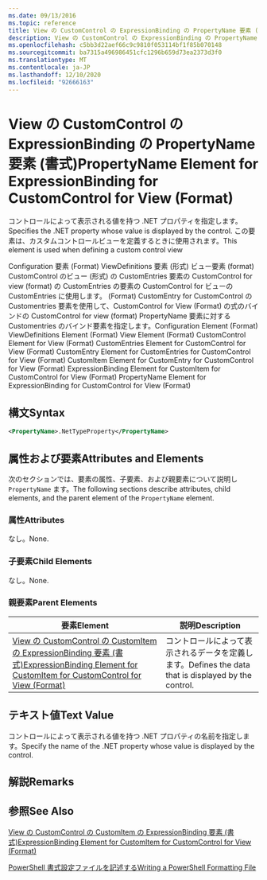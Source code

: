 ```yaml
---
ms.date: 09/13/2016
ms.topic: reference
title: View の CustomControl の ExpressionBinding の PropertyName 要素 (書式)
description: View の CustomControl の ExpressionBinding の PropertyName 要素 (書式)
ms.openlocfilehash: c5bb3d22aef66c9c9810f053114bf1f85b070148
ms.sourcegitcommit: ba7315a496986451cfc1296b659d73ea2373d3f0
ms.translationtype: MT
ms.contentlocale: ja-JP
ms.lasthandoff: 12/10/2020
ms.locfileid: "92666163"
---
```

# <a name="propertyname-element-for-expressionbinding-for-customcontrol-for-view-format"></a><span data-ttu-id="46eaf-103">View の CustomControl の ExpressionBinding の PropertyName 要素 (書式)</span><span class="sxs-lookup"><span data-stu-id="46eaf-103">PropertyName Element for ExpressionBinding for CustomControl for View (Format)</span></span>

<span data-ttu-id="46eaf-104">コントロールによって表示される値を持つ .NET プロパティを指定します。</span><span class="sxs-lookup"><span data-stu-id="46eaf-104">Specifies the .NET property whose value is displayed by the control.</span></span> <span data-ttu-id="46eaf-105">この要素は、カスタムコントロールビューを定義するときに使用されます。</span><span class="sxs-lookup"><span data-stu-id="46eaf-105">This element is used when defining a custom control view</span></span>

<span data-ttu-id="46eaf-106">Configuration 要素 (Format) ViewDefinitions 要素 (形式) ビュー要素 (format) CustomControl のビュー (形式) の CustomEntries 要素の CustomControl for view (format) の CustomEntries の要素の CustomControl for ビューの CustomEntries に使用します。 (Format) CustomEntry for CustomControl の Customentries 要素を使用して、CustomControl for View (Format) の式のバインドの CustomControl for view (format) PropertyName 要素に対する Customentries のバインド要素を指定します。</span><span class="sxs-lookup"><span data-stu-id="46eaf-106">Configuration Element (Format) ViewDefinitions Element (Format) View Element (Format) CustomControl Element for View (Format) CustomEntries Element for CustomControl for View (Format) CustomEntry Element for CustomEntries for CustomControl for View (Format) CustomItem Element for CustomEntry for CustomControl for View (Format) ExpressionBinding Element for CustomItem for CustomControl for View (Format) PropertyName Element for ExpressionBinding for CustomControl for View (Format)</span></span>

## <a name="syntax"></a><span data-ttu-id="46eaf-107">構文</span><span class="sxs-lookup"><span data-stu-id="46eaf-107">Syntax</span></span>

```xml
<PropertyName>.NetTypeProperty</PropertyName>
```

## <a name="attributes-and-elements"></a><span data-ttu-id="46eaf-108">属性および要素</span><span class="sxs-lookup"><span data-stu-id="46eaf-108">Attributes and Elements</span></span>

<span data-ttu-id="46eaf-109">次のセクションでは、要素の属性、子要素、および親要素について説明し `PropertyName` ます。</span><span class="sxs-lookup"><span data-stu-id="46eaf-109">The following sections describe attributes, child elements, and the parent element of the `PropertyName` element.</span></span>

### <a name="attributes"></a><span data-ttu-id="46eaf-110">属性</span><span class="sxs-lookup"><span data-stu-id="46eaf-110">Attributes</span></span>

<span data-ttu-id="46eaf-111">なし。</span><span class="sxs-lookup"><span data-stu-id="46eaf-111">None.</span></span>

### <a name="child-elements"></a><span data-ttu-id="46eaf-112">子要素</span><span class="sxs-lookup"><span data-stu-id="46eaf-112">Child Elements</span></span>

<span data-ttu-id="46eaf-113">なし。</span><span class="sxs-lookup"><span data-stu-id="46eaf-113">None.</span></span>

### <a name="parent-elements"></a><span data-ttu-id="46eaf-114">親要素</span><span class="sxs-lookup"><span data-stu-id="46eaf-114">Parent Elements</span></span>

|<span data-ttu-id="46eaf-115">要素</span><span class="sxs-lookup"><span data-stu-id="46eaf-115">Element</span></span>|<span data-ttu-id="46eaf-116">説明</span><span class="sxs-lookup"><span data-stu-id="46eaf-116">Description</span></span>|
|-------------|-----------------|
|[<span data-ttu-id="46eaf-117">View の CustomControl の CustomItem の ExpressionBinding 要素 (書式)</span><span class="sxs-lookup"><span data-stu-id="46eaf-117">ExpressionBinding Element for CustomItem for CustomControl for View (Format)</span></span>](./expressionbinding-element-for-customitem-for-customcontrol-for-view-format.md)|<span data-ttu-id="46eaf-118">コントロールによって表示されるデータを定義します。</span><span class="sxs-lookup"><span data-stu-id="46eaf-118">Defines the data that is displayed by the control.</span></span>|

## <a name="text-value"></a><span data-ttu-id="46eaf-119">テキスト値</span><span class="sxs-lookup"><span data-stu-id="46eaf-119">Text Value</span></span>

<span data-ttu-id="46eaf-120">コントロールによって表示される値を持つ .NET プロパティの名前を指定します。</span><span class="sxs-lookup"><span data-stu-id="46eaf-120">Specify the name of the .NET property whose value is displayed by the control.</span></span>

## <a name="remarks"></a><span data-ttu-id="46eaf-121">解説</span><span class="sxs-lookup"><span data-stu-id="46eaf-121">Remarks</span></span>

## <a name="see-also"></a><span data-ttu-id="46eaf-122">参照</span><span class="sxs-lookup"><span data-stu-id="46eaf-122">See Also</span></span>

[<span data-ttu-id="46eaf-123">View の CustomControl の CustomItem の ExpressionBinding 要素 (書式)</span><span class="sxs-lookup"><span data-stu-id="46eaf-123">ExpressionBinding Element for CustomItem for CustomControl for View (Format)</span></span>](./expressionbinding-element-for-customitem-for-customcontrol-for-view-format.md)

[<span data-ttu-id="46eaf-124">PowerShell 書式設定ファイルを記述する</span><span class="sxs-lookup"><span data-stu-id="46eaf-124">Writing a PowerShell Formatting File</span></span>](./writing-a-powershell-formatting-file.md)
